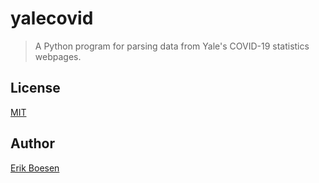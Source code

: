 # yalecovid

> A Python program for parsing data from Yale's COVID-19 statistics webpages.

## License
[MIT](LICENSE)

## Author
[Erik Boesen](https://github.com/ErikBoesen)
